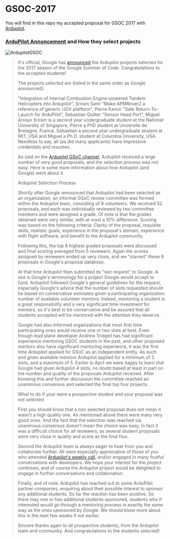# GSOC-2017
You will find in this repo my accepted proposal for GSOC 2017 with [Ardupilot](ardupilot.org).

### [ArduPilot Annoncement](http://discuss.ardupilot.org/t/congratulations-gsoc-2017-ardupilot-students/17150) and How they select projects
![ArdupilotGSOC](http://discuss.ardupilot.org/uploads/default/optimized/2X/9/97f13db89c8c2363ae1b5b65294113f986bba5fd_1_690x388.jpg)
> It's official, Google has [announced](https://summerofcode.withgoogle.com/organizations/5365801306554368/#projects) the Ardupilot projects selected
> for the 2017 season of the Google Summer of Code. Congratulations to
> the accepted students!
> 
> The projects selected are (listed in the same order as Google
> announced):
> 
> "Integration of Internal Combustion Engine-powered Tandem Helicopters
> into Ardupilot", Sriram Sami "Make APMRover2 a reference of generic
> UGV platform", Pierre Kancir "Safe Return-To-Launch for ArduPilot",
> Sebastian Quilter "Sensor Head Port", Miguel Arroyo Sriram is a second
> year undergraduate student at the National University of Singapore,
> Pierre a PhD student at Universite de Bretagne, France, Sebastian a
> second year undergraduate student at MIT, USA and Miguel a Ph.D.
> student at Columbia University, USA. Needless to say, all (as did many
> applicants) have impressive credentials and resumes.
> 
> As said on the [Ardupilot GSoC channel](https://gitter.im/ArduPilot/GSoC), Ardupilot received a large
> number of very good proposals, and the selection process was not easy.
> Here is some more information about how Ardupilot (and Google) went
> about it.
> 
> Ardupilot Selection Process
> 
> Shortly after Google announced that Ardupilot had been selected as an
> organization, an informal GSoC review committee was formed within the
> Ardupilot team, consisting of 8 volunteers. We received 52 proposals,
> and each was individually reviewed by two committee members and were
> assigned a grade. Of note is that the grades obtained were very
> similar, with at most a 10% difference. Scoring was based on the
> following criteria: Clarity of the proposal, requisite skills,
> realistic goals, experience in the proposal's domain, experience with
> flight software, and benefit to the Ardupilot community.
> 
> Following this, the top 8 highest graded proposals were discussed and
> final scoring averaged from 5 reviewers. Again the scores assigned by
> reviewers ended up very close, and we "starred" these 8 proposals in
> Google's proposal database.
> 
> At that time Ardupilot then submitted its "slot request" to Google. A
> slot is Google's terminology for a project Google would accept to
> fund. Ardupilot followed Google's general guidelines for the request,
> especially Google's advice that the number of slots requested should
> be based on conservative estimates given a participating organization
> number of available volunteer mentors: Indeed, mentoring a student is
> a great responsibility and a very significant time investment for
> mentors, so it's best to be conservative and be assured that all
> students accepted will be mentored with the attention they deserve.
> 
> Google had also informed organizations that most first time
> participating ones would receive one or two slots at best. Even though
> lead plane developer Andrew Tridgell has had significant experience
> mentoring GSOC students in the past, and other proposed mentors also
> have significant mentoring experience, it was the first time Ardupilot
> applied for GSoC as an independent entity. As such and given available
> mentors Ardupilot applied for a minimum of 3 slots, and a maximum of
> 5. Earlier in April we were happy to learn that Google had given Ardupilot 4 slots, no doubt based at least in part on the number and
> quality of the proposals Ardupilot received. After knowing this and
> further discussion the committee reached an unanimous consensus and
> selected the final top four projects.
> 
> What to do if your were a prospective student and your proposal was
> not selected
> 
> First you should know that a non selected proposal does not mean it
> wasn't a high quality one. As mentioned above there were many very
> good ones. And the fact that the selection was reached via unanimous
> consensus doesn't mean the choice was easy. In fact it was a difficult
> choice for all reviewers, as several student proposals were very close
> in quality and score as the final four.
> 
> Second the Ardupilot team is always eager to hear from you and
> collaborate further. All were especially appreciative of those of you
> who attended [Ardupilot's weekly call](http://ardupilot.org/dev/docs/ardupilot-mumble-server.html), and/or engaged in many fruitful
> conversations with developers. We hope your interest for the project
> continues, and of course the Ardupilot project would be delighted to
> engage in further conversations and collaboration.
> 
> Finally, and of note: Ardupilot has reached out to some ArduPilot
> partner companies, enquiring about their possible interest to sponsor
> any additional students. So far the reaction has been positive. So
> there may one or two additional students sponsored, students who if
> interested would go through a mentoring process in exactly the same
> way as the ones sponsored by Google. We should know more about this in
> the next few weeks if not earlier.
> 
> Sincere thanks again to all prospective students, from the Ardupilot
> team and community. And congratulations to the students selected!
